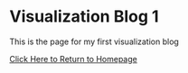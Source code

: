# Visualization Blog 1

This is the page for my first visualization blog


[Click Here to Return to Homepage](README.md)
